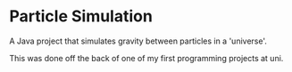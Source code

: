 # Particle Simulation
A Java project that simulates gravity between particles in a 'universe'.

This was done off the back of one of my first programming projects at uni.
